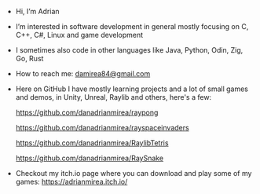 - Hi, I’m Adrian
- I’m interested in software development in general mostly focusing on C, C++, C#, Linux and game development
- I sometimes also code in other languages like Java, Python, Odin, Zig, Go, Rust
- How to reach me: damirea84@gmail.com
- Here on GitHub I have mostly learning projects and a lot of small games and demos, in Unity, Unreal, Raylib and others, here's a few:
 
  https://github.com/danadrianmirea/raypong
  
  https://github.com/danadrianmirea/rayspaceinvaders
  
  https://github.com/danadrianmirea/RaylibTetris
  
  https://github.com/danadrianmirea/RaySnake
  
- Checkout my itch.io page where you can download and play some of my games: https://adrianmirea.itch.io/

